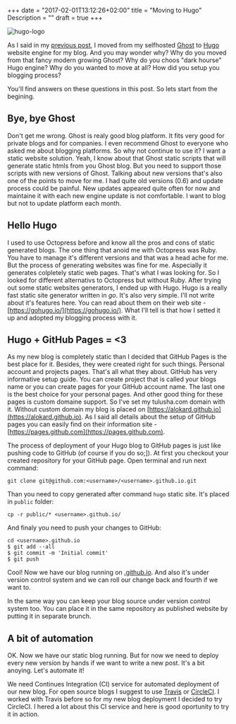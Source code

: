 +++
date = "2017-02-01T13:12:26+02:00"
title = "Moving to Hugo"
Description = ""
draft = true
+++

![hugo-logo](https://gohugo.io/img/hugo-logo.png)

As I said in my [previous post](/post/fresh-start), I moved from my selfhosted [Ghost](http://ghost.org/) to [Hugo](https://gohugo.io/) website engine for my blog. And you may wonder why?
Why do you moved from that fancy modern growing Ghost?
Why do you choos "dark hourse" Hugo engine?
Why do you wanted to move at all?
How did you setup you blogging process?

You'll find answers on these questions in this post. So lets start from the begining.

## Bye, bye Ghost

Don't get me wrong. Ghost is realy good blog platform. It fits very good for private blogs and for companies. 
I even recommend Ghost to everyone who asked me about blogging platforms. So why not continue to use it? I want a static website solution. Yeah, I know about that Ghost static scripts that will generate static htmls from you Ghost blog. But you need to support those scripts with new versions of Ghost. Talking about new versions that's also one of the points to move for me. I had quite old versions (0.6) and update process could be painful. 
New updates appeared quite often for now and maintaine it with each new engine update is not comfortable. I want to blog but not to update platform each month.

## Hello Hugo

I used to use Octopress before and know all the pros and cons of static generated blogs. The one thing that anoid me with Octopress was Ruby. You have to manage it's different versions and that was a head ache for me. But the process of generating websites was fine for me. Aspecially it generates colpletely static web pages. That's what I was looking for. So I looked for different alternativs to Octopress but without Ruby. 
After trying out some static websites generators, I ended up with Hugo. Hugo is a really fast static site generator written in _go_. It's also very simple. I'll not write about it's features here. You can read about them on their web site - [https://gohugo.io/](https://gohugo.io/). What I'll tell is that how I setted it up and adopted my blogging process with it.

## Hugo + GitHub Pages = <3

As my new blog is completely static than I decided that GitHub Pages is the best place for it. Besides, they were created right for such things. Personal account and projects pages. That's all what they about.  GitHub has very informative setup guide. You can create project that is called your blogs name or you can create pages for your GitHub account name. The last one is the best choice for your personal pages. And other good thing for these pages is custom domaine support. So I've set my tulusha.com domain with it. Without custom domain my blog is placed on [https://alokard.github.io](https://alokard.github.io). As I said all details about the setup of GitHub pages you can easily find on their information site - [https://pages.github.com](https://pages.github.com).

The process of deployment of your Hugo blog to GitHub pages is just like pushing code to GitHub (of course if you do so;]). 
At first you checkout your created repository for your GitHub page. Open terminal and run next command:
```
git clone git@github.com:<username>/<username>.github.io.git
```

Than you need to copy generated after command `hugo` static site. It's placed in `public` folder:
```
cp -r public/* <username>.github.io/
```

And finaly you need to push your changes to GitHub:
```
cd <username>.github.io
$ git add --all
$ git commit -m 'Initial commit'
$ git push
```

Cool! Now we have our blog running on [<username>.github.io](/). And also it's under version control system and we can roll our change back and fourth if we want to.

In the same way you can keep your blog source under version control system too. You can place it in the same repository as published website by putting it in separate brunch.

## A bit of automation

OK. Now we have our static blog running. But for now we need to deploy every new version by hands if we want to write a new post. It's a bit anoying. Let's automate it!

We need Continues Integration (CI) service for automated deployment of our new blog. For open source blogs I suggest to use [Travis](https://travis-ci.org) or [CircleCI](https://circleci.com). I worked with Travis before so for my new blog deployment I decided to try CircleCI. I hered a lot about this CI service and here is good oportunity to try it in action.




